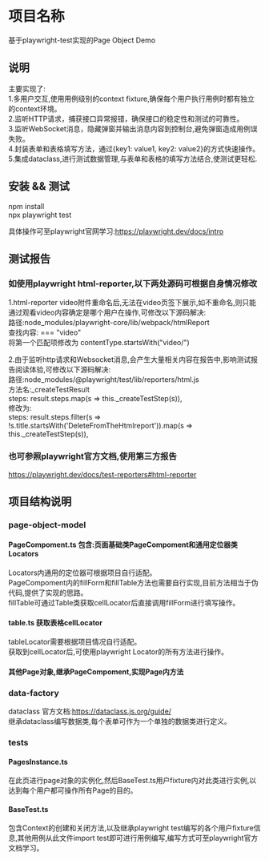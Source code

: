 # 项目名称

基于playwright-test实现的Page Object Demo

## 说明

主要实现了:  
1.多用户交互,使用用例级别的context fixture,确保每个用户执行用例时都有独立的context环境。  
2.监听HTTP请求，捕获接口异常报错，确保接口的稳定性和测试的可靠性。  
3.监听WebSocket消息，隐藏弹窗并输出消息内容到控制台,避免弹窗造成用例误失败。  
4.封装表单和表格填写方法，通过{key1: value1, key2: value2}的方式快速操作。  
5.集成dataclass,进行测试数据管理,与表单和表格的填写方法结合,使测试更轻松.

## 安装 && 测试

npm install  
npx playwright test  

具体操作可至playwright官网学习:<https://playwright.dev/docs/intro>

## 测试报告

### 如使用playwright html-reporter,以下两处源码可根据自身情况修改  

1.html-reporter video附件重命名后,无法在video页签下展示,如不重命名,则只能通过观看video内容确定是哪个用户在操作,可修改以下源码解决:  
路径:node_modules/playwright-core/lib/webpack/htmlReport  
查找内容:
=== "video"  
将第一个匹配项修改为
contentType.startsWith("video/")  

2.由于监听http请求和Websocket消息,会产生大量相关内容在报告中,影响测试报告阅读体验,可修改以下源码解决:  
路径:node_modules/@playwright/test/lib/reporters/html.js  
方法名:_createTestResult  
steps: result.steps.map(s => this._createTestStep(s)),  
修改为:  
steps: result.steps.filter(s => !s.title.startsWith('DeleteFromTheHtmlreport')).map(s => this._createTestStep(s)),

### 也可参照playwright官方文档,使用第三方报告

<https://playwright.dev/docs/test-reporters#html-reporter>

## 项目结构说明

### page-object-model

#### PageCompoment.ts 包含:页面基础类PageCompoment和通用定位器类Locators

Locators内通用的定位器可根据项目自行适配。  
PageCompoment内的fillForm和fillTable方法也需要自行实现,目前方法相当于伪代码,提供了实现的思路。  
fillTable可通过Table类获取cellLocator后直接调用fillForm进行填写操作。  

#### table.ts 获取表格cellLocator

tableLocator需要根据项目情况自行适配。  
获取到cellLocator后,可使用playwright Locator的所有方法进行操作。  

#### 其他Page对象,继承PageCompoment,实现Page内方法

### data-factory

dataclass 官方文档:<https://dataclass.js.org/guide/>  
继承dataclass编写数据类,每个表单可作为一个单独的数据类进行定义。

### tests

#### PagesInstance.ts

在此页进行page对象的实例化,然后BaseTest.ts用户fixture内对此类进行实例,以达到每个用户都可操作所有Page的目的。  

#### BaseTest.ts

包含Context的创建和关闭方法,以及继承playwright test编写的各个用户fixture信息,其他用例从此文件import test即可进行用例编写,编写方式可至playwright官方文档学习。  
